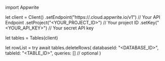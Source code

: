 import Appwrite

let client = Client()
    .setEndpoint("https://<REGION>.cloud.appwrite.io/v1") // Your API Endpoint
    .setProject("<YOUR_PROJECT_ID>") // Your project ID
    .setKey("<YOUR_API_KEY>") // Your secret API key

let tables = Tables(client)

let rowList = try await tables.deleteRows(
    databaseId: "<DATABASE_ID>",
    tableId: "<TABLE_ID>",
    queries: [] // optional
)

